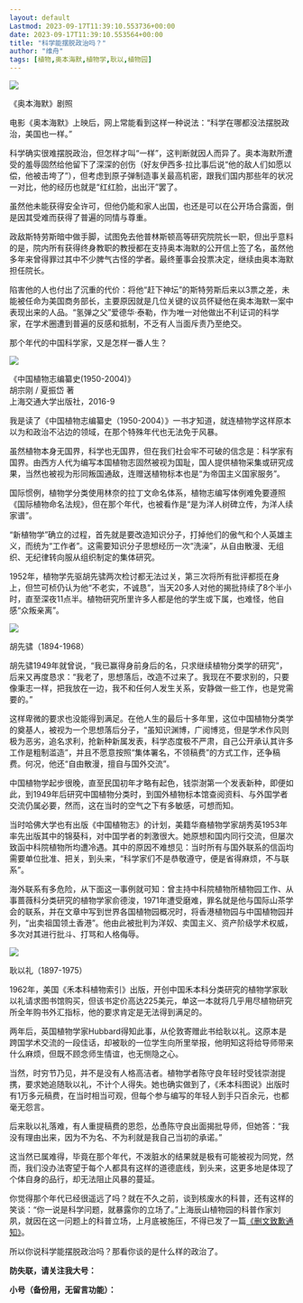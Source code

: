 ```yaml
---
layout: default
Lastmod: 2023-09-17T11:39:10.553736+00:00
date: 2023-09-17T11:39:10.553564+00:00
title: "科学能摆脱政治吗？"
author: "维舟"
tags: [植物,奥本海默,植物学,耿以,植物园]
---
```


![](https://images.weserv.nl/?url=https%3A//mmbiz.qpic.cn/sz_mmbiz_png/a5gPZh3sTStCcK719icGORR16vdzko1encicSW7KPqKDvHInmIUoibcibmYR81B5hpWbTibUO2xIjcY69n6CF4k1tjw/640%3Fwx_fmt%3Dpng)

《奥本海默》剧照

电影《奥本海默》上映后，网上常能看到这样一种说法：“科学在哪都没法摆脱政治，美国也一样。”  

科学确实很难摆脱政治，但怎样才叫“一样”，这判断就因人而异了。奥本海默所遭受的羞辱固然给他留下了深深的创伤（好友伊西多·拉比事后说“他的敌人们如愿以偿，他被击垮了”），但考虑到原子弹制造事关最高机密，跟我们国内那些年的状况一对比，他的经历也就是“红红脸，出出汗”罢了。  

虽然他未能获得安全许可，但他仍能和家人出国，也还是可以在公开场合露面，倒是因其受难而获得了普遍的同情与尊重。

政敌斯特劳斯暗中做手脚，试图免去他普林斯顿高等研究院院长一职，但出乎意料的是，院内所有获得终身教职的教授都在支持奥本海默的公开信上签了名，虽然他多年来曾得罪过其中不少脾气古怪的学者。最终董事会投票决定，继续由奥本海默担任院长。  

陷害他的人也付出了沉重的代价：将他“赶下神坛”的斯特劳斯后来以3票之差，未能被任命为美国商务部长，主要原因就是几位关键的议员怀疑他在奥本海默一案中表现出来的人品。“氢弹之父”爱德华·泰勒，作为唯一对他做出不利证词的科学家，在学术圈遭到普遍的反感和抵制，不乏有人当面斥责乃至绝交。  

那个年代的中国科学家，又是怎样一番人生？

![](https://images.weserv.nl/?url=https%3A//mmbiz.qpic.cn/mmbiz_jpg/jyoEbhESBm9w5iaZF6YKqkTnuBc5JHibQ0MplUFYmH08HEPHkjUDZIcm4fdxA1ic4IlB8ym4c0VGtufmctJZzoXeg/640%3Fwx_fmt%3Djpeg)

《中国植物志编纂史(1950-2004)》  
胡宗刚 / 夏振岱 著  
上海交通大学出版社，2016-9

我是读了《中国植物志编纂史（1950-2004）》一书才知道，就连植物学这样原本以为和政治不沾边的领域，在那个特殊年代也无法免于风暴。

虽然植物本身无国界，科学也无国界，但在我们社会牢不可破的信念是：科学家有国界。由西方人代为编写本国植物志固然被视为国耻，国人提供植物采集或研究成果，当然也被视为形同叛国通敌，连赠送植物标本也是“为帝国主义国家服务”。

国际惯例，植物学分类使用林奈的拉丁文命名体系，植物志编写体例难免要遵照《国际植物命名法规》，但在那个年代，也被看作是“是为洋人树碑立传，为洋人续家谱”。

“新植物学”确立的过程，首先就是要改造知识分子，打掉他们的傲气和个人英雄主义，而统为“工作者”。这需要知识分子思想经历一次“洗澡”，从自由散漫、无组织、无纪律转向服从组织制定的集体研究。

1952年，植物学先驱胡先骕两次检讨都无法过关，第三次将所有批评都揽在身上，但竺可桢仍认为他“不老实，不诚恳”，当天20多人对他的揭批持续了8个半小时，直至深夜11点半。植物研究所里许多人都是他的学生或下属，也难怪，他自感“众叛亲离”。  

![](https://images.weserv.nl/?url=https%3A//mmbiz.qpic.cn/mmbiz_jpg/jyoEbhESBm9w5iaZF6YKqkTnuBc5JHibQ0x29cibuGiacmAe14uficaLicGknib59ibZ085DaQf8mib8NR5Ficia6Qt68nz2w/640%3Fwx_fmt%3Djpeg)

胡先骕（1894-1968）  

胡先骕1949年就曾说，“我已赢得身前身后的名，只求继续植物分类学的研究”，后来又再度恳求：“我老了，思想落后，改造不过来了。我现在不要求别的，只要像秉志一样，把我放在一边，我不和任何人发生关系，安静做一些工作，也是党需要的。”

这样卑微的要求也没能得到满足。在他人生的最后十多年里，这位中国植物分类学的奠基人，被视为一个思想落后分子，“虽知识渊博，广阅博览，但是学术作风则极为恶劣，追名求利，抢新种新属发表，科学态度极不严肃，自己公开承认其许多工作是粗制滥造”，并且不愿意按照“集体署名，不领稿费”的方式工作，还争稿费。何况，他还“自由散漫，擅自与国外交流”。

中国植物学起步很晚，直至民国初年才略有起色，钱崇澍第一个发表新种，即便如此，到1949年后研究中国植物分类时，到国外植物标本馆查阅资料、与外国学者交流仍属必要，然而，这在当时的空气之下有多敏感，可想而知。  

当时哈佛大学也有出版《中国植物志》的计划，美籍华裔植物学家胡秀英1953年率先出版其中的锦葵科，对中国学者的刺激很大。她原想和国内同行交流，但屡次致函中科院植物所均遭冷遇。其中的原因不难想见：当时所有与国外联系的信函均需要单位批准、把关，到头来，“科学家们不是恭敬遵守，便是省得麻烦，不与联系”。

海外联系有多危险，从下面这一事例就可知：曾主持中科院植物所植物园工作、从事蔷薇科分类研究的植物学家俞德浚，1971年遭受磨难，罪名就是他与国际山茶学会的联系，并在文章中写到世界各国植物园概况时，将香港植物园与中国植物园并列，“出卖祖国领土香港”。他由此被批判为洋奴、卖国主义、资产阶级学术权威，多次对其进行批斗、打骂和人格侮辱。

![](https://images.weserv.nl/?url=https%3A//mmbiz.qpic.cn/mmbiz_png/jyoEbhESBm9w5iaZF6YKqkTnuBc5JHibQ0zibzGic4icbribjTA6icKVet4JpQrWfRsicuvgesqnz4iaHeRxGqicseJle5Rw/640%3Fwx_fmt%3Dpng)

耿以礼（1897-1975）  

1962年，美国《禾本科植物索引》出版，开创中国禾本科分类研究的植物学家耿以礼请求图书馆购买，但该书定价高达225美元，单这一本就将几乎用尽植物研究所全年购书外汇指标，他的要求肯定是无法得到满足的。

两年后，英国植物学家Hubbard得知此事，从伦敦寄赠此书给耿以礼。这原本是跨国学术交流的一段佳话，却被耿的一位学生向所里举报，他明知这将给导师带来什么麻烦，但既不顾念师生情谊，也无恻隐之心。

当然，时穷节乃见，并不是没有人格高洁者。植物学者陈守良年轻时受钱崇澍提携，要求她追随耿以礼，不计个人得失。她也确实做到了，《禾本科图说》出版时有1万多元稿费，在当时相当可观，但每个参与编写的年轻人到手只百余元，也都毫无怨言。

后来耿以礼落难，有人重提稿费的恩怨，怂恿陈守良出面揭批导师，但她答：“我没有理由出来，因为不为名、不为利就是我自己当初的承诺。”  

这当然已属难得，毕竟在那个年代，不泼脏水的结果就是极有可能被视为同党，然而，我们没办法寄望于每个人都具有这样的道德底线，到头来，这更多地是体现了个体自身的品行，却无法阻止风暴的蔓延。

你觉得那个年代已经很遥远了吗？就在不久之前，谈到核废水的科普，还有这样的笑谈：“你一说是科学问题，就暴露你的立场了。”上海辰山植物园的科普作家刘夙，就因在这一问题上的科普立场，上月底被施压，不得已发了一篇[《删文致歉通知》](https://mp.weixin.qq.com/s?__biz=MzAwMjYwMzgzMg==&mid=2454828957&idx=1&sn=6324731623eae349eb274f43627e1662&scene=21#wechat_redirect)。  

所以你说科学能摆脱政治吗？那看你谈的是什么样的政治了。  

**防失联，请关注我大号：**

**小号（备份用，无留言功能）：**

